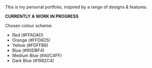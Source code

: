 This is my personal portfolio, inspired by a range of designs & features. 

**CURRENTLY A WORK IN PROGRESS**

Chosen colour scheme:
- Red (#FFADAD)
- Orange (#FFD6D5)
- Yellow (#FDFFB6)
- Blue (#90DBF4)
- Medium Blue (#A0C4FF)
- Dark Blue (#1982C4)
